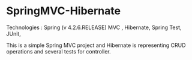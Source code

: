 # SpringMVC-Hibernate
Technologies :
Spring (v 4.2.6.RELEASE) MVC , Hibernate, Spring Test, JUnit, 

This is a simple Spring MVC project and Hibernate is representing CRUD operations and several tests for controller.

